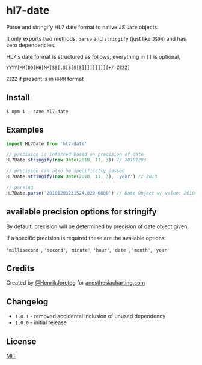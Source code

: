 # hl7-date

Parse and stringify HL7 date format to native JS `Date` objects.

It only exports two methods: `parse` and `stringify` (just like `JSON`) and has zero dependencies.

HL7's date format is structured as follows, everything in `[]` is optional,

```
YYYY[MM[DD[HH[MM[SS[.S[S[S[S]]]]]]]]][+/-ZZZZ]
```

`ZZZZ` if present is in `HHMM` format

## Install

```
$ npm i --save hl7-date
```

## Examples

```js
import HL7Date from 'hl7-date'

// precision is inferred based on precision of date
HL7Date.stringify(new Date(2010, 11, 3)) // 20101203

// precision can also be specifically passed
HL7Date.stringify(new Date(2010, 11, 3), 'year') // 2010

// parsing
HL7Date.parse('20101203231524.029-0800') // Date Object w/ value: 2010-12-04T07:15:24.029Z
```

## available precision options for stringify

By default, precision will be determined by precision of date object given.

If a specific precision is required these are the available options:

`'millisecond'`, `'second'`, `'minute'`, `'hour'`, `'date'`, `'month'`, `'year'`

## Credits

Created by [@HenrikJoreteg](https://twitter.com/henrikjoreteg) for [anesthesiacharting.com](https://anesthesiacharting.com)

## Changelog

- `1.0.1` - removed accidental inclusion of unused dependency
- `1.0.0` - initial release

## License

[MIT](https://mit.joreteg.com/)
